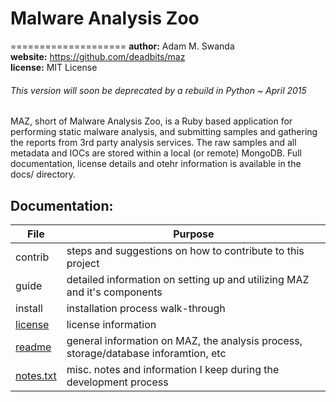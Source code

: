 # Malware Analysis Zoo
====================
**author:**  Adam M. Swanda  
**website:** https://github.com/deadbits/maz  
**license:** MIT License  

###### This version will soon be deprecated by a rebuild in Python ~ April 2015

MAZ, short of Malware Analysis Zoo, is a Ruby based application for performing static malware analysis, and submitting samples and gathering the reports from 3rd party analysis services. The raw samples and all metadata and IOCs are stored within a local (or remote) MongoDB. Full documentation, license details and otehr information is available in the docs/ directory.

## Documentation:
| File | Purpose |
| ---- | ------- |
| contrib |  steps and suggestions on how to contribute to this project |
| guide | detailed information on setting up and utilizing MAZ and it's components |
| install | installation process walk-through |
| [license](https://github.com/ohdae/maz/blob/master/docs/license) | license information |
| [readme](https://github.com/ohdae/maz/blob/master/docs/readme) | general information on MAZ, the analysis process, storage/database inforamtion, etc |
| [notes.txt](https://github.com/ohdae/maz/blob/master/docs/notes.txt) | misc. notes and information I keep during the development process |
